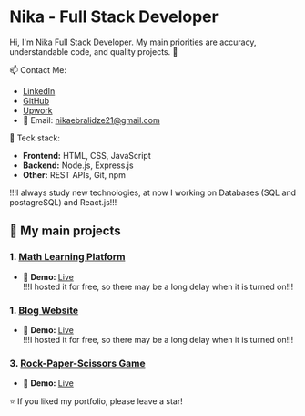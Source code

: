 # Nika - Full Stack Developer

Hi, I'm Nika Full Stack Developer. My main priorities are accuracy, understandable code, and quality projects. 🚀

📫 Contact Me:
- [LinkedIn](https://www.linkedin.com/in/nika-ebralidze-812431329/)
- [GitHub](https://github.com/NikaEbraLidze)
- [Upwork](https://www.upwork.com/freelancers/~0101df07747fc6de4f)
- 📧 Email: nikaebralidze21@gmail.com

🔧 Teck stack:
- **Frontend:** HTML, CSS, JavaScript
- **Backend:** Node.js, Express.js
- **Other:** REST APIs, Git, npm

!!!I always study new technologies, at now I working on Databases (SQL and postagreSQL) and React.js!!!


## 📌 My main projects
### 1. [Math Learning Platform](https://github.com/NikaEbraLidze/Math-Website)  
   - 🔗 **Demo:** [Live](https://math-website-zt9d.onrender.com/)  
   !!!I hosted it for free, so there may be a long delay when it is turned on!!!

### 1. [Blog Website](https://github.com/NikaEbraLidze/Blog-Website)  
   - 🔗 **Demo:** [Live](hhttps://blog-website-b5ob.onrender.com/)  
   !!!I hosted it for free, so there may be a long delay when it is turned on!!!

### 3. [Rock-Paper-Scissors Game](https://github.com/NikaEbraLidze/Rock-Paper-Scissors)
   - 🔗 **Demo:** [Live](https://nikaebralidze.github.io/Rock-Paper-Scissors/)  

⭐ If you liked my portfolio, please leave a star!